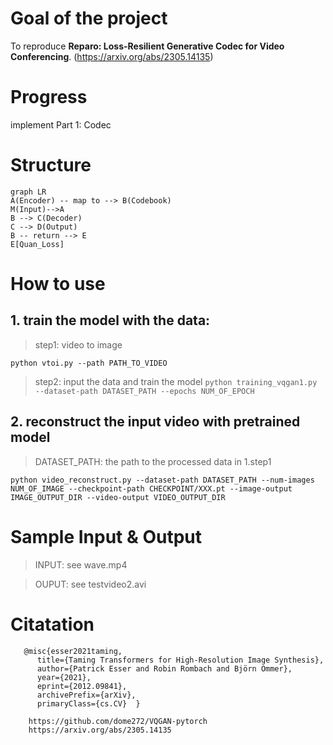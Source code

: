 #  Goal of the project
To reproduce **Reparo: Loss-Resilient Generative Codec for Video Conferencing**.
(https://arxiv.org/abs/2305.14135)

# Progress
implement Part 1: Codec

# Structure
```mermaid
graph LR
A(Encoder) -- map to --> B(Codebook)
M(Input)-->A
B --> C(Decoder)
C --> D(Output)
B -- return --> E
E[Quan_Loss]
```
# How to use
## 1. train the model with the data:



> step1: video to image

`python vtoi.py --path PATH_TO_VIDEO`



> step2: input the data and train the model
`python training_vqgan1.py --dataset-path DATASET_PATH --epochs NUM_OF_EPOCH`


## 2. reconstruct the input video with pretrained model

> DATASET_PATH: the path to the processed data in 1.step1

 `python video_reconstruct.py --dataset-path DATASET_PATH --num-images NUM_OF_IMAGE --checkpoint-path CHECKPOINT/XXX.pt --image-output IMAGE_OUTPUT_DIR --video-output VIDEO_OUTPUT_DIR`

# Sample Input & Output

> INPUT: 
see wave.mp4

> OUPUT: 
> see testvideo2.avi

# Citatation




       @misc{esser2021taming,
          title={Taming Transformers for High-Resolution Image Synthesis}, 
          author={Patrick Esser and Robin Rombach and Björn Ommer},
          year={2021},
          eprint={2012.09841},
          archivePrefix={arXiv},
          primaryClass={cs.CV} 	}

		https://github.com/dome272/VQGAN-pytorch
		https://arxiv.org/abs/2305.14135

